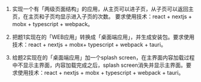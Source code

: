 1. 实现一个有「两级页面结构」的应用，从主页可以进子页，从子页可以返回主页，在主页和子页均显示进入子页的次数。 要求使用技术：react + nextjs + mobx + typescript + webpack。




2. 把题1实现在的「WEB应用」转换成「桌面端应用」，并生成安装包。要求使用技术：react + nextjs + mobx+ typescript + webpack + tauri。




3. 给题2实现在的「桌面端应用」加一个splash screen，在主界面内容加载过程中不显示主界面，内容加载完成之后，splash screen消失并显示主界面。要求使用技术：react + nextjs + mobx + typescript + webpack + tauri。